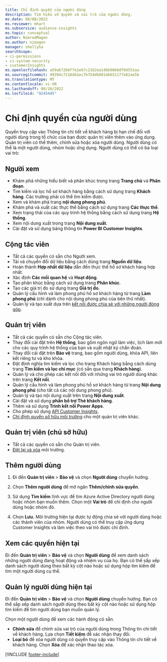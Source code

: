 ```yaml
---
title: Chỉ định quyền của người dùng
description: Tìm hiểu về quyền và vai trò của người dùng.
ms.date: 08/08/2022
ms.reviewer: mhart
ms.subservice: audience-insights
ms.topic: conceptual
author: NimrodMagen
ms.author: nimagen
manager: shellyha
searchScope:
- ci-permissions
- ci-system-security
- customerInsights
ms.openlocfilehash: a59a672b6f7e1e67c2162ea14bb9860df0d551aa
ms.sourcegitcommit: 49394c7216db1ec7b754db6014b651177e82ae5b
ms.translationtype: MT
ms.contentlocale: vi-VN
ms.lasthandoff: 08/10/2022
ms.locfileid: "9245445"
---
```

# <a name="assign-user-permissions"></a>Chỉ định quyền của người dùng

Quyền truy cập vào Thông tin chi tiết về khách hàng bị hạn chế đối với người dùng trong tổ chức của bạn được quản trị viên thêm vào ứng dụng. Quản trị viên có thể thêm, chỉnh sửa hoặc xóa người dùng. Người dùng có thể là một người dùng, nhóm hoặc ứng dụng. Người dùng có thể có ba loại vai trò:

## <a name="viewer"></a>Người xem

- Khám phá những hiểu biết và phân khúc trong trang **Trang chủ** và **Phân đoạn**.
- Tìm kiếm và lọc hồ sơ khách hàng bằng cách sử dụng trang **Khách hàng**. Các trường phải có thể tìm kiếm được.
- Xem và khám phá trang **nội dung phong phú**.
- Khám phá và xuất các thực thể bằng cách sử dụng trang **Các thực thể**.
- Xem trạng thái của các quy trình hệ thống bằng cách sử dụng trang **Hệ thống**.
- Xem nội dung xuất trong trang **Nội dung xuất**.
- Cài đặt và sử dụng bảng thông tin **Power BI Customer Insights**.

## <a name="contributor"></a>Cộng tác viên

- Tất cả các quyền có sẵn cho Người xem.
- Tải và chuyển đổi dữ liệu bằng cách dùng trang **Nguồn dữ liệu**.
- Hoàn thành **Hợp nhất dữ liệu** dẫn đến thực thể hồ sơ khách hàng hợp nhất.
- Xác định **Các mối quan hệ** và **Hoạt động**.
- Tạo phân khúc bằng cách sử dụng trang **Phân khúc**.
- Tạo các giá trị đo sử dụng trang **Giá trị đo**.
- Quản lý cấu hình và làm phong phú hồ sơ khách hàng từ trang **Làm phong phú** (chỉ dành cho nội dung phong phú của bên thứ nhất).
- Quản lý và tạo xuất dựa trên [kết nối được chia sẻ với những người đóng góp](connections.md#allow-contributors-to-use-a-connection-for-exports).

## <a name="admin"></a>Quản trị viên

- Tất cả các quyền có sẵn cho Cộng tác viên.
- Thay đổi cài đặt trên **Hệ thống**, bao gồm ngôn ngữ làm việc, lịch làm mới cho các quy trình hệ thống của bạn và xuất nhật ký chẩn đoán.
- Thay đổi cài đặt trên **Bảo vệ** trang, bao gồm người dùng, khóa API, liên kết riêng tư và kho khóa.
- Đặt định nghĩa tìm kiếm và lọc cho trang Khách hàng bằng cách dùng trang **Tìm kiếm và lọc chỉ mục** (có sẵn qua trang **Khách hàng**).
- Quản lý và cho phép các kết nối đối với những vai trò người dùng khác trên trang **Kết nối**.
- Quản lý cấu hình và làm phong phú hồ sơ khách hàng từ trang **Nội dung phong phú** (cho tất cả các nội dung phong phú).
- Quản lý và tạo nội dung xuất trên trang **Nội dung xuất**.
- Cài đặt và sử dụng **phần bổ trợ Thẻ khách hàng**.
- Thêm và sử dụng **Trình kết nối Power Apps**.
- Cho phép sử dụng [API Customer Insights](apis.md).
- [Chỉ định quyền sở hữu môi trường](manage-environments.md#change-the-owner-of-an-environment) cho một quản trị viên khác.

## <a name="admin-owner"></a>Quản trị viên (chủ sở hữu)

- Tất cả các quyền có sẵn cho Quản trị viên.
- [Đặt lại và xóa](manage-environments.md#reset-an-existing-environment-preview) môi trường.

## <a name="add-users"></a>Thêm người dùng

1. Đi đến **Quản trị viên** > **Bảo vệ** và chọn **Người dùng** chuyển hướng.

1. Chọn **Thêm người dùng** để mở ngăn **Thêm/chỉnh sửa quyền**.

1. Sử dụng **Tìm kiếm** lĩnh vực để tìm Azure Active Directory người dùng hoặc nhóm bạn muốn thêm. Chọn một **Vai trò** để chỉ định cho người dùng hoặc nhóm đó.

1. Chọn **Lưu.** Môi trường hiện tại được tự động chia sẻ với người dùng hoặc các thành viên của nhóm. Người dùng có thể truy cập ứng dụng Customer Insights và làm việc theo vai trò được chỉ định.

## <a name="view-current-permissions"></a>Xem các quyền hiện tại

Đi đến **Quản trị viên** > **Bảo vệ** và chọn **Người dùng** để xem danh sách những người dùng đang hoạt động và nhiệm vụ của họ. Bạn có thể sắp xếp danh sách người dùng theo bất kỳ cột nào hoặc sử dụng hộp tìm kiếm để tìm một người dùng cụ thể.

## <a name="manage-current-users"></a>Quản lý người dùng hiện tại

Đi đến **Quản trị viên** > **Bảo vệ** và chọn **Người dùng** chuyển hướng. Bạn có thể sắp xếp danh sách người dùng theo bất kỳ cột nào hoặc sử dụng hộp tìm kiếm để tìm người dùng bạn muốn quản lý.

Chọn một người dùng để xem các hành động có sẵn.

- **Chỉnh sửa** để chỉnh sửa vai trò của người dùng trong Thông tin chi tiết về khách hàng. Lựa chọn **Tiết kiệm** để xác nhận thay đổi.
- **Loại bỏ** để xóa người dùng có quyền truy cập vào Thông tin chi tiết về khách hàng. Chọn **Xóa** để xác nhận thao tác xóa.

[!INCLUDE [footer-include](includes/footer-banner.md)]
